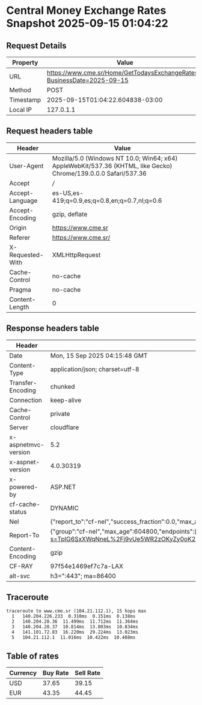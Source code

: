 # Central Money Exchange Rates Snapshot 2025-09-15 01:04:22
## Request Details

| Property | Value |
|----------|-------|
| URL | https://www.cme.sr/Home/GetTodaysExchangeRates/?BusinessDate=2025-09-15 |
| Method | POST |
| Timestamp | 2025-09-15T01:04:22.604838-03:00 |
| Local IP | 127.0.1.1 |
    
## Request headers table

| Header | Value |
|--------|-------|
| User-Agent | Mozilla/5.0 (Windows NT 10.0; Win64; x64) AppleWebKit/537.36 (KHTML, like Gecko) Chrome/139.0.0.0 Safari/537.36 |
| Accept | */* |
| Accept-Language | es-US,es-419;q=0.9,es;q=0.8,en;q=0.7,nl;q=0.6 |
| Accept-Encoding | gzip, deflate |
| Origin | https://www.cme.sr |
| Referer | https://www.cme.sr/ |
| X-Requested-With | XMLHttpRequest |
| Cache-Control | no-cache |
| Pragma | no-cache |
| Content-Length | 0 |

    
## Response headers table
| Header | Value |
|--------|-------|
| Date | Mon, 15 Sep 2025 04:15:48 GMT |
| Content-Type | application/json; charset=utf-8 |
| Transfer-Encoding | chunked |
| Connection | keep-alive |
| Cache-Control | private |
| Server | cloudflare |
| x-aspnetmvc-version | 5.2 |
| x-aspnet-version | 4.0.30319 |
| x-powered-by | ASP.NET |
| cf-cache-status | DYNAMIC |
| Nel | {"report_to":"cf-nel","success_fraction":0.0,"max_age":604800} |
| Report-To | {"group":"cf-nel","max_age":604800,"endpoints":[{"url":"https://a.nel.cloudflare.com/report/v4?s=TpIG6SxXWqNneL%2Fj9vUe5WR2zOKyZy0oK2Muw0NLQ3PThWjX34CekY6nRSnLyaZew6M0HZupFr0EkhbZQUtN%2BExetTAOS0BkVVI%3D"}]} |
| Content-Encoding | gzip |
| CF-RAY | 97f54e1469ef7c7a-LAX |
| alt-svc | h3=":443"; ma=86400 |

## Traceroute 

```
traceroute to www.cme.sr (104.21.112.1), 15 hops max
  1   140.204.226.233  0.310ms  0.151ms  0.138ms 
  2   140.204.28.36  11.499ms  11.712ms  11.364ms 
  3   140.204.28.37  10.814ms  13.803ms  10.834ms 
  4   141.101.72.83  16.220ms  29.224ms  13.023ms 
  5   104.21.112.1  11.016ms  10.422ms  10.488ms 

```


## Table of rates

| Currency | Buy Rate | Sell Rate |
|----------|----------|-----------|
| USD | 37.65 | 39.15 |
| EUR | 43.35 | 44.45 |
